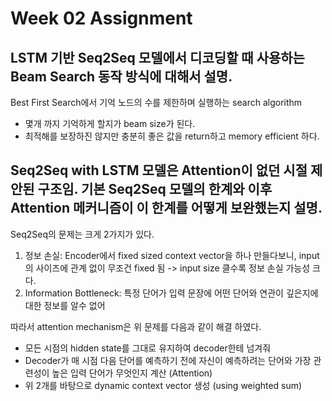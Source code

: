 Week 02 Assignment
==

LSTM 기반 Seq2Seq 모델에서 디코딩할 때 사용하는 Beam Search 동작 방식에 대해서 설명.
--

Best First Search에서 기억 노드의 수를 제한하며 실행하는 search algorithm
- 몇개 까지 기억하게 할지가 beam size가 된다. 
- 최적해를 보장하진 않지만 충분히 좋은 값을 return하고 memory efficient 하다. 

Seq2Seq with LSTM 모델은 Attention이 없던 시절 제안된 구조임. 기본 Seq2Seq 모델의 한계와 이후 Attention 메커니즘이 이 한계를 어떻게 보완했는지 설명.
--

Seq2Seq의 문제는 크게 2가지가 있다.
1. 정보 손실: Encoder에서 fixed sized context vector을 하나 만들다보니, input의 사이즈에 관계 없이 무조건 fixed 됨 -> input size 클수록 정보 손실 가능성 크다. 
2. Information Bottleneck: 특정 단어가 입력 문장에 어떤 단어와 연관이 깊은지에 대한 정보를 알수 없어

따라서 attention mechanism은 위 문제를 다음과 같이 해결 하였다. 
- 모든 시점의 hidden state를 그대로 유지하여 decoder한테 넘겨줘
- Decoder가 매 시점 다음 단어를 예측하기 전에 자신이 예측하려는 단어와 가장 관련성이 높은 입력 단어가 무엇인지 계산 (Attention)
- 위 2개를 바탕으로 dynamic context vector 생성 (using weighted sum)